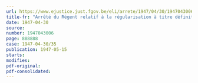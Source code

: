 ```yaml
---
url: https://www.ejustice.just.fgov.be/eli/arrete/1947/04/30/1947043006/justel
title-fr: "Arrêté du Régent relatif à la régularisation à titre définitif de certains agents temporaires dans les administrations de l'Etat (Abrogé par AR 23-06-1951, art. 21)"
date: 1947-04-30
source:
number: 1947043006
page: 888888
case: 1947-04-30/35
publication: 1947-05-15
starts:
modifies:
pdf-original:
pdf-consolidated:
---
```



